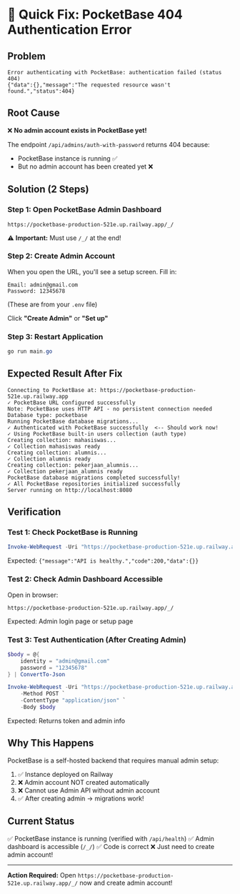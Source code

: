 # 🔧 Quick Fix: PocketBase 404 Authentication Error

## Problem
```
Error authenticating with PocketBase: authentication failed (status 404)
{"data":{},"message":"The requested resource wasn't found.","status":404}
```

## Root Cause
❌ **No admin account exists in PocketBase yet!**

The endpoint `/api/admins/auth-with-password` returns 404 because:
- PocketBase instance is running ✅
- But no admin account has been created yet ❌

## Solution (2 Steps)

### Step 1: Open PocketBase Admin Dashboard
```
https://pocketbase-production-521e.up.railway.app/_/
```
⚠️ **Important:** Must use `/_/` at the end!

### Step 2: Create Admin Account
When you open the URL, you'll see a setup screen. Fill in:
```
Email: admin@gmail.com
Password: 12345678
```
(These are from your `.env` file)

Click **"Create Admin"** or **"Set up"**

### Step 3: Restart Application
```powershell
go run main.go
```

## Expected Result After Fix

```
Connecting to PocketBase at: https://pocketbase-production-521e.up.railway.app
✓ PocketBase URL configured successfully
Note: PocketBase uses HTTP API - no persistent connection needed
Database type: pocketbase
Running PocketBase database migrations...
✓ Authenticated with PocketBase successfully  <-- Should work now!
✓ Using PocketBase built-in users collection (auth type)
Creating collection: mahasiswas...
✓ Collection mahasiswas ready
Creating collection: alumnis...
✓ Collection alumnis ready
Creating collection: pekerjaan_alumnis...
✓ Collection pekerjaan_alumnis ready
PocketBase database migrations completed successfully!
✓ All PocketBase repositories initialized successfully
Server running on http://localhost:8080
```

## Verification

### Test 1: Check PocketBase is Running
```powershell
Invoke-WebRequest -Uri "https://pocketbase-production-521e.up.railway.app/api/health"
```
Expected: `{"message":"API is healthy.","code":200,"data":{}}`

### Test 2: Check Admin Dashboard Accessible
Open in browser:
```
https://pocketbase-production-521e.up.railway.app/_/
```
Expected: Admin login page or setup page

### Test 3: Test Authentication (After Creating Admin)
```powershell
$body = @{
    identity = "admin@gmail.com"
    password = "12345678"
} | ConvertTo-Json

Invoke-WebRequest -Uri "https://pocketbase-production-521e.up.railway.app/api/admins/auth-with-password" `
    -Method POST `
    -ContentType "application/json" `
    -Body $body
```
Expected: Returns token and admin info

## Why This Happens

PocketBase is a self-hosted backend that requires manual admin setup:
1. ✅ Instance deployed on Railway
2. ❌ Admin account NOT created automatically
3. ❌ Cannot use Admin API without admin account
4. ✅ After creating admin → migrations work!

## Current Status

✅ PocketBase instance is running (verified with `/api/health`)
✅ Admin dashboard is accessible (`/_/`)
✅ Code is correct
❌ Just need to create admin account!

---

**Action Required:** Open `https://pocketbase-production-521e.up.railway.app/_/` now and create admin account!

